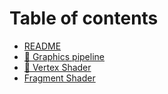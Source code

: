 # Table of contents

* [README](README.md)
* [🏮 Graphics pipeline](graphics-pipeline.md)
* [🚿 Vertex Shader](vertex-shader.md)
* [Fragment Shader](fragment-shader.md)
